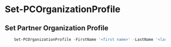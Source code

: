 # Set-PCOrganizationProfile #

## Set Partner Organization Profile ##

```powershell
    Set-PCOrganizationProfile -FirstName '<first name>' -LastName '<last name>' -PhoneNumber '<phone number>'
```
